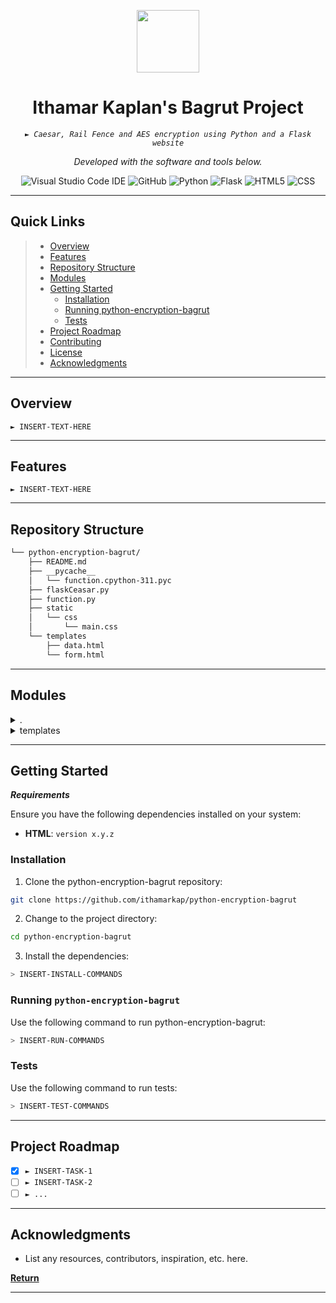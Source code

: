 <p align="center">
  <img src="https://upload.wikimedia.org/wikipedia/he/thumb/1/15/Ministry_of_Education.svg/1200px-Ministry_of_Education.svg.png" width="100" />
</p>
<p align="center">
    <h1 align="center">Ithamar Kaplan's Bagrut Project</h1>
</p>
<p align="center">
    <em><code>► Caesar, Rail Fence and AES encryption using Python and a Flask website</code></em>
</p>
<p>
<p align="center">
		<em>Developed with the software and tools below.</em>
</p>
<p align="center">
	<img src="https://img.shields.io/badge/Visual%20Studio%20Code-007ACC?style=flat&logo=visualstudiocode&logoColor=white" alt="Visual Studio Code IDE">
	<img src="https://img.shields.io/badge/GitHub-100000?style=for-the-badge&logo=github&logoColor=white" alt="GitHub">
	<img src="https://img.shields.io/badge/Python-3776AB?style=flat&logo=python&logoColor=white" alt="Python">
	<img src="https://img.shields.io/badge/Flask-000000?style=flat&logo=flask&logoColor=white" alt="Flask">
	<img src="https://img.shields.io/badge/HTML5-E34F26.svg?style=flat&logo=HTML5&logoColor=white" alt="HTML5">
	<img src="https://img.shields.io/badge/CSS-239120?&style=flat&logo=css3&logoColor=white" alt="CSS">
</p>
<hr>

##  Quick Links

> - [ Overview](#-overview)
> - [ Features](#-features)
> - [ Repository Structure](#-repository-structure)
> - [ Modules](#-modules)
> - [ Getting Started](#-getting-started)
>   - [ Installation](#-installation)
>   - [Running python-encryption-bagrut](#-running-python-encryption-bagrut)
>   - [ Tests](#-tests)
> - [ Project Roadmap](#-project-roadmap)
> - [ Contributing](#-contributing)
> - [ License](#-license)
> - [ Acknowledgments](#-acknowledgments)

---

##  Overview

<code>► INSERT-TEXT-HERE</code>

---

##  Features

<code>► INSERT-TEXT-HERE</code>

---

##  Repository Structure

```sh
└── python-encryption-bagrut/
    ├── README.md
    ├── __pycache__
    │   └── function.cpython-311.pyc
    ├── flaskCeasar.py
    ├── function.py
    ├── static
    │   └── css
    │       └── main.css
    └── templates
        ├── data.html
        └── form.html
```

---

##  Modules

<details closed><summary>.</summary>

| File                                                                                                | Summary                         |
| ---                                                                                                 | ---                             |
| [function.py](https://github.com/ithamarkap/python-encryption-bagrut/blob/master/function.py)       | <code>► INSERT-TEXT-HERE</code> |
| [flaskCeasar.py](https://github.com/ithamarkap/python-encryption-bagrut/blob/master/flaskCeasar.py) | <code>► INSERT-TEXT-HERE</code> |

</details>

<details closed><summary>templates</summary>

| File                                                                                                | Summary                         |
| ---                                                                                                 | ---                             |
| [form.html](https://github.com/ithamarkap/python-encryption-bagrut/blob/master/templates/form.html) | <code>► INSERT-TEXT-HERE</code> |
| [data.html](https://github.com/ithamarkap/python-encryption-bagrut/blob/master/templates/data.html) | <code>► INSERT-TEXT-HERE</code> |

</details>

---

##  Getting Started

***Requirements***

Ensure you have the following dependencies installed on your system:

* **HTML**: `version x.y.z`

###  Installation

1. Clone the python-encryption-bagrut repository:

```sh
git clone https://github.com/ithamarkap/python-encryption-bagrut
```

2. Change to the project directory:

```sh
cd python-encryption-bagrut
```

3. Install the dependencies:

```sh
> INSERT-INSTALL-COMMANDS
```

###  Running `python-encryption-bagrut`

Use the following command to run python-encryption-bagrut:

```sh
> INSERT-RUN-COMMANDS
```

###  Tests

Use the following command to run tests:

```sh
> INSERT-TEST-COMMANDS
```

---

##  Project Roadmap

- [X] `► INSERT-TASK-1`
- [ ] `► INSERT-TASK-2`
- [ ] `► ...`

---

##  Acknowledgments

- List any resources, contributors, inspiration, etc. here.

[**Return**](#-quick-links)

---
